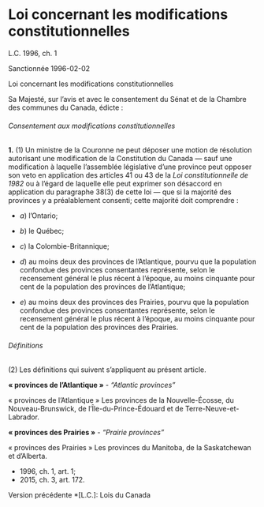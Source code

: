 # Loi concernant les modifications constitutionnelles

L.C. 1996, ch. 1

Sanctionnée 1996-02-02

Loi concernant les modifications constitutionnelles

Sa Majesté, sur l’avis et avec le consentement du Sénat et de la Chambre des communes du Canada, édicte :

###### Consentement aux modifications constitutionnelles

**1.** (1) Un ministre de la Couronne ne peut déposer une motion de résolution autorisant une modification de la Constitution du Canada — sauf une modification à laquelle l’assemblée législative d’une province peut opposer son veto en application des articles 41 ou 43 de la _Loi constitutionnelle de 1982_ ou à l’égard de laquelle elle peut exprimer son désaccord en application du paragraphe 38(3) de cette loi — que si la majorité des provinces y a préalablement consenti; cette majorité doit comprendre :

  * _a_) l’Ontario;

  * _b_) le Québec;

  * _c_) la Colombie-Britannique;

  * _d_) au moins deux des provinces de l’Atlantique, pourvu que la population confondue des provinces consentantes représente, selon le recensement général le plus récent à l’époque, au moins cinquante pour cent de la population des provinces de l’Atlantique;

  * _e_) au moins deux des provinces des Prairies, pourvu que la population confondue des provinces consentantes représente, selon le recensement général le plus récent à l’époque, au moins cinquante pour cent de la population des provinces des Prairies.

###### Définitions

(2) Les définitions qui suivent s’appliquent au présent article.

**« provinces de l’Atlantique »** - _“Atlantic provinces”_

    

« provinces de l’Atlantique » Les provinces de la Nouvelle-Écosse, du Nouveau-Brunswick, de l’Île-du-Prince-Édouard et de Terre-Neuve-et-Labrador.

**« provinces des Prairies »** - _“Prairie provinces”_

    

« provinces des Prairies » Les provinces du Manitoba, de la Saskatchewan et d’Alberta.

  * 1996, ch. 1, art. 1;
  * 2015, ch. 3, art. 172.

Version précédente
  *[L.C.]: Lois du Canada
